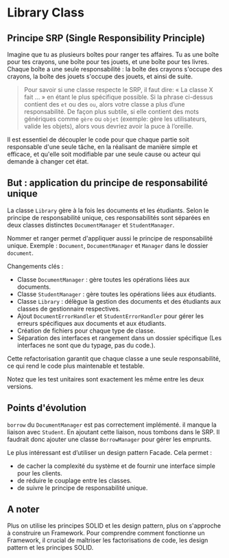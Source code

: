 # Library Class

## Principe SRP (Single Responsibility Principle)


Imagine que tu as plusieurs boîtes pour ranger tes affaires.
Tu as une boîte pour tes crayons, une boîte pour tes jouets, et une boîte pour tes livres.
Chaque boîte a une seule responsabilité : la boîte des crayons s'occupe des crayons, la boîte des jouets s'occupe des jouets, et ainsi de suite.

> Pour savoir si une classe respecte le SRP, il faut dire: « La classe X fait … » en étant le plus spécifique possible.
> Si la phrase ci-dessus contient des `et` ou des `ou`, alors votre classe a plus d’une responsabilité.
> De façon plus subtile, si elle contient des mots génériques comme `gère` ou `objet` (exemple: gère les utilisateurs, valide les objets), alors vous devriez avoir la puce à l’oreille.

Il est essentiel de découpler le code pour que chaque partie soit responsable d'une seule tâche, en la réalisant de manière simple et efficace, et qu'elle soit modifiable par une seule cause ou acteur qui demande à changer cet état.

## But : application du principe de responsabilité unique


La classe `Library` gère à la fois les documents et les étudiants.
Selon le principe de responsabilité unique, ces responsabilités sont séparées en deux classes distinctes `DocumentManager` et `StudentManager`.

Nommer et ranger permet d'appliquer aussi le principe de responsabilité unique. Exemple : `Document`, `DocumentManager` et `Manager` dans le dossier `document`.

Changements clés :

- Classe `DocumentManager` : gère toutes les opérations liées aux documents.
- Classe `StudentManager` : gère toutes les opérations liées aux étudiants.
- Classe `Library` : délègue la gestion des documents et des étudiants aux classes de gestionnaire respectives.
- Ajout `DocumentErrorHandler` et `StudentErrorHandler` pour gérer les erreurs spécifiques aux documents et aux étudiants.
- Création de fichiers pour chaque type de classe.
- Séparation des interfaces et rangement dans un dossier spécifique (Les interfaces ne sont que du typage, pas du code.).

Cette refactorisation garantit que chaque classe a une seule responsabilité, ce qui rend le code plus maintenable et testable.

Notez que les test unitaires sont exactement les même entre les deux versions.

## Points d'évolution

`borrow` du `DocumentManager` est pas correctement implémenté. il manque la liaison avec `Student`.
En ajoutant cette liaison, nous tombons dans le SRP.
Il faudrait donc ajouter une classe `BorrowManager` pour gérer les emprunts.

Le plus intéressant est d’utiliser un design pattern Facade.
Cela permet :

- de cacher la complexité du système et de fournir une interface simple pour les clients.
- de réduire le couplage entre les classes.
- de suivre le principe de responsabilité unique.

## A noter

Plus on utilise les principes SOLID et les design pattern, plus on s'approche à construire un Framework.
Pour comprendre comment fonctionne un Framework, il crucial de maîtriser les factorisations de code, les design pattern et les principes SOLID.
